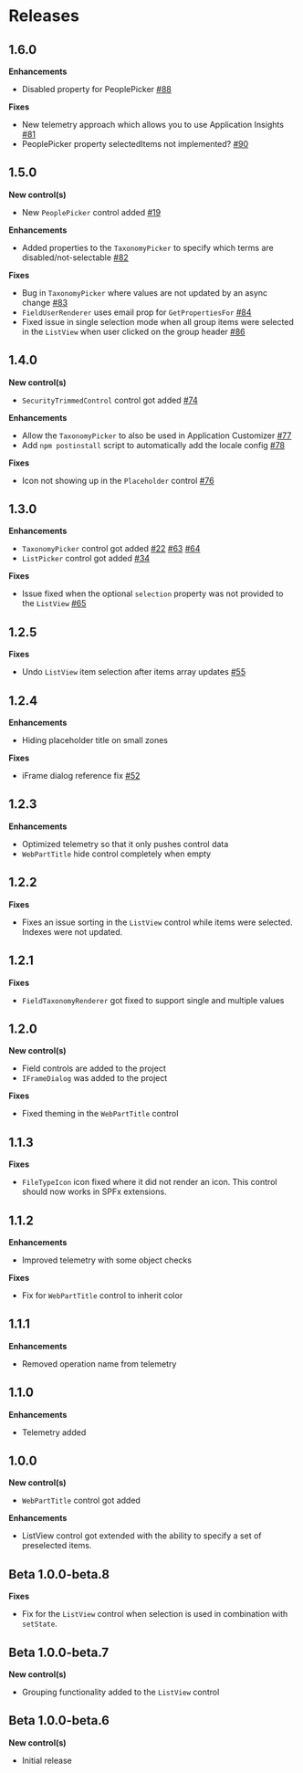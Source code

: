# Releases

## 1.6.0

**Enhancements**

- Disabled property for PeoplePicker [#88](https://github.com/SharePoint/sp-dev-fx-controls-react/issues/88)

**Fixes**

- New telemetry approach which allows you to use Application Insights [#81](https://github.com/SharePoint/sp-dev-fx-controls-react/issues/81)
- PeoplePicker property selectedItems not implemented? [#90](https://github.com/SharePoint/sp-dev-fx-controls-react/issues/90)

## 1.5.0

**New control(s)**

- New `PeoplePicker` control added [#19](https://github.com/SharePoint/sp-dev-fx-controls-react/issues/19)

**Enhancements**

- Added properties to the `TaxonomyPicker` to specify which terms are disabled/not-selectable [#82](https://github.com/SharePoint/sp-dev-fx-controls-react/issues/82)

**Fixes**

- Bug in `TaxonomyPicker` where values are not updated by an async change [#83](https://github.com/SharePoint/sp-dev-fx-controls-react/issues/83)
- `FieldUserRenderer` uses email prop for `GetPropertiesFor` [#84](https://github.com/SharePoint/sp-dev-fx-controls-react/issues/84)
- Fixed issue in single selection mode when all group items were selected in the `ListView` when user clicked on the group header [#86](https://github.com/SharePoint/sp-dev-fx-controls-react/issues/86)

## 1.4.0

**New control(s)**

- `SecurityTrimmedControl` control got added [#74](https://github.com/SharePoint/sp-dev-fx-controls-react/issues/74)

**Enhancements**

- Allow the `TaxonomyPicker` to also be used in Application Customizer [#77](https://github.com/SharePoint/sp-dev-fx-controls-react/issues/77)
- Add `npm postinstall` script to automatically add the locale config [#78](https://github.com/SharePoint/sp-dev-fx-controls-react/issues/78)

**Fixes**

- Icon not showing up in the `Placeholder` control [#76](https://github.com/SharePoint/sp-dev-fx-controls-react/issues/76)

## 1.3.0

**Enhancements**

- `TaxonomyPicker` control got added [#22](https://github.com/SharePoint/sp-dev-fx-controls-react/issues/22) [#63](https://github.com/SharePoint/sp-dev-fx-controls-react/issues/63) [#64](https://github.com/SharePoint/sp-dev-fx-controls-react/issues/64)
- `ListPicker` control got added [#34](https://github.com/SharePoint/sp-dev-fx-controls-react/issues/34)

**Fixes**

- Issue fixed when the optional `selection` property was not provided to the `ListView` [#65](https://github.com/SharePoint/sp-dev-fx-controls-react/issues/65)

## 1.2.5

**Fixes**

- Undo `ListView` item selection after items array updates [#55](https://github.com/SharePoint/sp-dev-fx-controls-react/issues/55)

## 1.2.4

**Enhancements**

- Hiding placeholder title on small zones

**Fixes**

- iFrame dialog reference fix [#52](https://github.com/SharePoint/sp-dev-fx-controls-react/issues/52)

## 1.2.3

**Enhancements**

- Optimized telemetry so that it only pushes control data
- `WebPartTitle` hide control completely when empty

## 1.2.2

**Fixes**

- Fixes an issue sorting in the `ListView` control while items were selected. Indexes were not updated.

## 1.2.1

**Fixes**

- `FieldTaxonomyRenderer` got fixed to support single and multiple values

## 1.2.0

**New control(s)**

- Field controls are added to the project
- `IFrameDialog` was added to the project

**Fixes**

- Fixed theming in the `WebPartTitle` control

## 1.1.3

**Fixes**

- `FileTypeIcon` icon fixed where it did not render an icon. This control should now works in SPFx extensions.

## 1.1.2

**Enhancements**

- Improved telemetry with some object checks

**Fixes**

- Fix for `WebPartTitle` control to inherit color

## 1.1.1

**Enhancements**

- Removed operation name from telemetry

## 1.1.0

**Enhancements**

- Telemetry added

## 1.0.0

**New control(s)**

- `WebPartTitle` control got added

**Enhancements**

- ListView control got extended with the ability to specify a set of preselected items.

## Beta 1.0.0-beta.8

**Fixes**

- Fix for the `ListView` control when selection is used in combination with `setState`.

## Beta 1.0.0-beta.7

**New control(s)**

- Grouping functionality added to the `ListView` control

## Beta 1.0.0-beta.6

**New control(s)**

- Initial release
